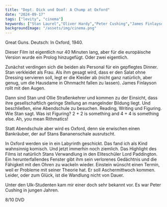 ```yaml
---
title: "Dept. Dick und Doof: A Chump at Oxford"
date: "2024-09-17"
tags: ["levity", "cinema"]
keywords: ["Stan Laurel","Oliver Hardy","Peter Cushing","James Finlayson"]
backgroundImage: "/assets/img/cinema.png"
---
```

Great Guns. Deutsch: In Oxford, 1940. 

Dieser Film ist eigentlich nur 40 Minuten lang, aber für die europäische Version wurde ein Prolog hinzugefügt. Oder zwei eigentlich. 

Zunächst verdingen sich die beiden als Personal für ein gepflegtes Dinner. Stan verkleidet als Frau. Als ihm gesagt wird, dass er den Salat ohne Dressing servieren soll, legt er die Kleider ab (nicht ganz natürlich, aber genug, um die Hausdame in Ohnmacht fallen zu lassen). James Finlayson rollt mit den Augen.

Dann sind Stan und Ollie Straßenkehrer und kommen zu der Einsicht, dass ihre gesellschaftlich geringe Stellung an mangelnder Bildung liegt. Und beschließen, eine Abendschule zu besuchen. Reading, Writing und Figuring. Wie Stan sagt. Was ist Figuring? 2 + 2 is something and 4 + 4 is something else. Ah, you mean Rithmatics!

Statt Abendschule aber wird es Oxford, denn sie erwischen einen Bankräuber, der auf Stans Bananenschale ausrutscht.

In Oxford werden sie in ein Labyrinth geschickt. Das fand ich als Kind wahnsinnig komisch. Und jetzt immerhin noch ziemlich.
Das Highlight des Films ist natürlich Stans Verwandlung in den Eliteschüler Lord Paddington. Ein herunterfallendes Fenster gibt ihm sein verlorenes Gedächtnis und die Fähigkeit mit den Ohren zu wackeln wieder. Einstein wünscht einen Termin, weil er Probleme mit seiner Theorie hat. Er soll Aschermittwoch kommen. Leider, oder zum Glück, ist die Wandlung nicht von Dauer.

Unter den Ulk-Studenten kam mir einer doch sehr bekannt vor. Es war Peter Cushing in jungen Jahren.

8/10 DVD